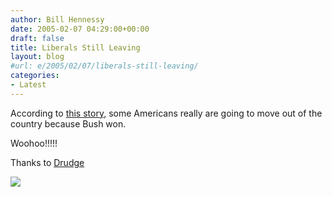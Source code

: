```yaml
---
author: Bill Hennessy
date: 2005-02-07 04:29:00+00:00
draft: false
title: Liberals Still Leaving
layout: blog
#url: e/2005/02/07/liberals-still-leaving/
categories:
- Latest
---
```


According to [this story](https://iht.com/bin/print_ipub.php?file=/articles/2005/02/06/news/refuge.html), some Americans really are going to move out of the country because Bush won.




Woohoo!!!!!




Thanks to [Drudge](https://www.drudgereport.com)

![](https://blog.billhennessy.com/aggbug.aspx?PostID=1035)

